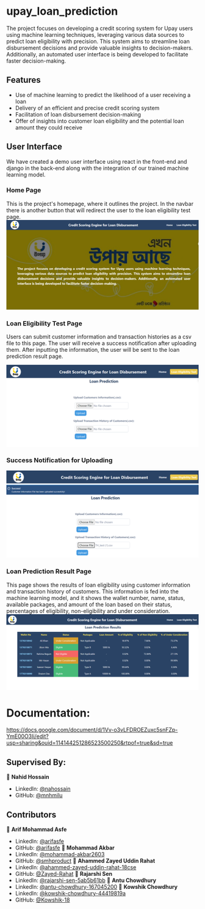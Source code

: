 # upay_loan_prediction
The project focuses on developing a credit scoring system for Upay users using machine learning techniques, leveraging various data sources to predict loan eligibility with precision. This system aims to streamline loan disbursement decisions and provide valuable insights to decision-makers. Additionally, an automated user interface is being developed to facilitate faster decision-making.

## Features
* Use of machine learning to predict the likelihood of a user receiving a loan
* Delivery of an efficient and precise credit scoring system
* Facilitation of loan disbursement decision-making
* Offer of insights into customer loan eligibility and the potential loan amount they could receive

## User Interface
We have created a demo user interface using react in the front-end and django in the back-end along with the integration of our trained machine learning model.
### Home Page
This is the project's homepage, where it outlines the project. In the navbar there is another button that will redirect the user to the loan eligibility test page.
![1](https://github.com/Kowshik-18/credit_score_engine/blob/main/Project_Screenshots/homePage.png)

### Loan Eligibility Test Page
Users can submit customer information and transaction histories as a csv file to this page. The user will receive a success notification after uploading them. After inputting the information, the user will be sent to the loan prediction result page.

![2](https://github.com/Kowshik-18/credit_score_engine/blob/main/Project_Screenshots/uploadCsvFile.png)
### Success Notification for Uploading
![3](https://github.com/Kowshik-18/credit_score_engine/blob/main/Project_Screenshots/success.png)
### Loan Prediction Result Page
This page shows the results of loan eligibility using customer information and transaction history of customers. This information is fed into the machine learning model, and it shows the wallet number, name, status, available packages, and amount of the loan based on their status, percentages of eligibility, non-eligibility and under consideration.
![4](https://github.com/Kowshik-18/credit_score_engine/blob/main/Project_Screenshots/predictionResultPage.png)

# Documentation:
https://docs.google.com/document/d/1Vv-o3vLFDROEZuxc5snFZp-YmE00O3Ii/edit?usp=sharing&ouid=114144251286523500250&rtpof=true&sd=true

## Supervised By:
👤 **Nahid Hossain**
* LinkedIn: [@nahossain](https://www.linkedin.com/in/nahossain/)
* GitHub: [@mnhmilu](https://github.com/mnhmilu)

## Contributors

👤 **Arif Mohammad Asfe**
* LinkedIn: [@arifasfe](https://www.linkedin.com/in/arifasfe/)
* GitHub: [@arifasfe](https://github.com/arifasfe)
👤 **Mohammad Akbar**
* LinkedIn: [@mohammad-akbar2603](https://www.linkedin.com/in/mohammad-akbar2603/)
* GitHub: [@smhproduct](https://github.com/smhproduct)
👤 **Ahammed Zayed Uddin Rahat**
* LinkedIn: [@ahammed-zayed-uddin-rahat-18cse](https://www.linkedin.com/in/ahammed-zayed-uddin-rahat-18cse/)
* GitHub: [@Zayed-Rahat](https://github.com/Zayed-Rahat)
👤 **Rajarshi Sen**
* LinkedIn: [@rajarshi-sen-5ab5b61bb](https://www.linkedin.com/in/rajarshi-sen-5ab5b61bb/)
👤 **Antu Chowdhury**
* LinkedIn: [@antu-chowdhury-167045200](https://www.linkedin.com/in/antu-chowdhury-167045200/)
👤 **Kowshik Chowdhury**
* LinkedIn: [@kowshik-chowdhury-44419819a](https://www.linkedin.com/in/kowshik-chowdhury-44419819a/)
* GitHub: [@Kowshik-18](https://github.com/Kowshik-18)